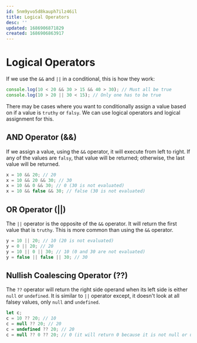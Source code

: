 ```yaml
---
id: 5nm9yvo5d8kauph7ilz46il
title: Logical Operators
desc: ''
updated: 1686906871829
created: 1686906863917
---
```

# Logical Operators

If we use the `&&` and `||` in a conditional, this is how they work:

```JavaScript
console.log(10 < 20 && 30 > 15 && 40 > 30); // Must all be true
console.log(10 > 20 || 30 < 15); // Only one has to be true
```

There may be cases where you want to conditionally assign a value based on if a value is `truthy` or `falsy`. We can use logical operators and logical assignment for this.

## AND Operator (&&)

If we assign a value, using the `&&` operator, it will execute from left to right. If any of the values are `falsy`, that value will be returned; otherwise, the last value will be returned.

```JavaScript
x = 10 && 20; // 20
x = 10 && 20 && 30; // 30
x = 10 && 0 && 30; // 0 (30 is not evaluated)
x = 10 && false && 30; // false (30 is not evaluated)
```

## OR Operator (||)

The `||` operator is the opposite of the `&&` operator. It will return the first value that is `truthy`. This is more common than using the `&&` operator.

```JavaScript
y = 10 || 20; // 10 (20 is not evaluated)
y = 0 || 20; // 20
y = 10 || 0 || 30; // 10 (0 and 30 are not evaluated)
y = false || false || 30; // 30
```

## Nullish Coalescing Operator (??)

The `??` operator will return the right side operand when its left side is either `null` or `undefined`. It is similar to `||` operator except, it doesn't look at all falsey values, only `null` and `undefined`.

```JavaScript
let c;
c = 10 ?? 20; // 10
c = null ?? 20; // 20
c = undefined ?? 20; // 20
c = null ?? 0 ?? 20; // 0 (it will return 0 because it is not null or undefined)
```
